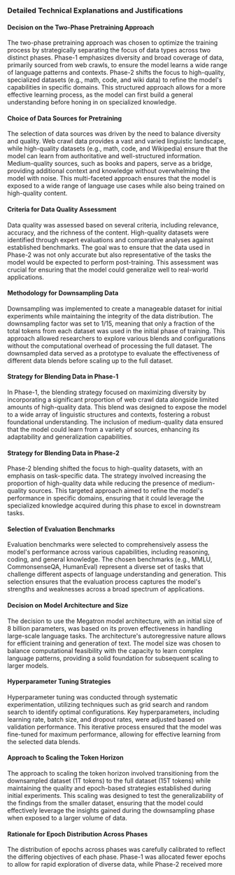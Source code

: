 ### Detailed Technical Explanations and Justifications

#### Decision on the Two-Phase Pretraining Approach
The two-phase pretraining approach was chosen to optimize the training process by strategically separating the focus of data types across two distinct phases. Phase-1 emphasizes diversity and broad coverage of data, primarily sourced from web crawls, to ensure the model learns a wide range of language patterns and contexts. Phase-2 shifts the focus to high-quality, specialized datasets (e.g., math, code, and wiki data) to refine the model's capabilities in specific domains. This structured approach allows for a more effective learning process, as the model can first build a general understanding before honing in on specialized knowledge.

#### Choice of Data Sources for Pretraining
The selection of data sources was driven by the need to balance diversity and quality. Web crawl data provides a vast and varied linguistic landscape, while high-quality datasets (e.g., math, code, and Wikipedia) ensure that the model can learn from authoritative and well-structured information. Medium-quality sources, such as books and papers, serve as a bridge, providing additional context and knowledge without overwhelming the model with noise. This multi-faceted approach ensures that the model is exposed to a wide range of language use cases while also being trained on high-quality content.

#### Criteria for Data Quality Assessment
Data quality was assessed based on several criteria, including relevance, accuracy, and the richness of the content. High-quality datasets were identified through expert evaluations and comparative analyses against established benchmarks. The goal was to ensure that the data used in Phase-2 was not only accurate but also representative of the tasks the model would be expected to perform post-training. This assessment was crucial for ensuring that the model could generalize well to real-world applications.

#### Methodology for Downsampling Data
Downsampling was implemented to create a manageable dataset for initial experiments while maintaining the integrity of the data distribution. The downsampling factor was set to 1/15, meaning that only a fraction of the total tokens from each dataset was used in the initial phase of training. This approach allowed researchers to explore various blends and configurations without the computational overhead of processing the full dataset. The downsampled data served as a prototype to evaluate the effectiveness of different data blends before scaling up to the full dataset.

#### Strategy for Blending Data in Phase-1
In Phase-1, the blending strategy focused on maximizing diversity by incorporating a significant proportion of web crawl data alongside limited amounts of high-quality data. This blend was designed to expose the model to a wide array of linguistic structures and contexts, fostering a robust foundational understanding. The inclusion of medium-quality data ensured that the model could learn from a variety of sources, enhancing its adaptability and generalization capabilities.

#### Strategy for Blending Data in Phase-2
Phase-2 blending shifted the focus to high-quality datasets, with an emphasis on task-specific data. The strategy involved increasing the proportion of high-quality data while reducing the presence of medium-quality sources. This targeted approach aimed to refine the model's performance in specific domains, ensuring that it could leverage the specialized knowledge acquired during this phase to excel in downstream tasks.

#### Selection of Evaluation Benchmarks
Evaluation benchmarks were selected to comprehensively assess the model's performance across various capabilities, including reasoning, coding, and general knowledge. The chosen benchmarks (e.g., MMLU, CommonsenseQA, HumanEval) represent a diverse set of tasks that challenge different aspects of language understanding and generation. This selection ensures that the evaluation process captures the model's strengths and weaknesses across a broad spectrum of applications.

#### Decision on Model Architecture and Size
The decision to use the Megatron model architecture, with an initial size of 8 billion parameters, was based on its proven effectiveness in handling large-scale language tasks. The architecture's autoregressive nature allows for efficient training and generation of text. The model size was chosen to balance computational feasibility with the capacity to learn complex language patterns, providing a solid foundation for subsequent scaling to larger models.

#### Hyperparameter Tuning Strategies
Hyperparameter tuning was conducted through systematic experimentation, utilizing techniques such as grid search and random search to identify optimal configurations. Key hyperparameters, including learning rate, batch size, and dropout rates, were adjusted based on validation performance. This iterative process ensured that the model was fine-tuned for maximum performance, allowing for effective learning from the selected data blends.

#### Approach to Scaling the Token Horizon
The approach to scaling the token horizon involved transitioning from the downsampled dataset (1T tokens) to the full dataset (15T tokens) while maintaining the quality and epoch-based strategies established during initial experiments. This scaling was designed to test the generalizability of the findings from the smaller dataset, ensuring that the model could effectively leverage the insights gained during the downsampling phase when exposed to a larger volume of data.

#### Rationale for Epoch Distribution Across Phases
The distribution of epochs across phases was carefully calibrated to reflect the differing objectives of each phase. Phase-1 was allocated fewer epochs to allow for rapid exploration of diverse data, while Phase-2 received more